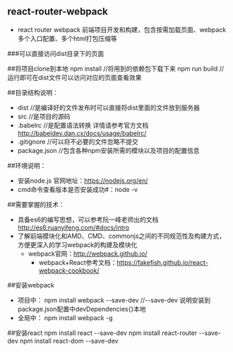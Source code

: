 ## react-router-webpack
* react router webpack 前端项目开发和构建，包含按需加载页面、webpack多个入口配置、多个html打包压缩等

###可以直接访问dist目录下的页面

##将项目clone到本地
      npm install         //将用到的依赖包下载下来
      npm run build       //运行即可在dist文件可以访问对应的页面查看效果

##目录结构说明：
* dist            //是编译好的文件发布时可以直接将dist里面的文件放到服务器
* src             //是项目的源码
* .babelrc        //是配置语法转换 详情请参考官方文档 http://babeldev.dan.cx/docs/usage/babelrc/
* .gitignore             //可以将不必要的文件忽略不提交
* package.json           //包含各种npm安装所需的模块以及项目的配置信息

##环境说明：
* 安装node.js  官网地址：https://nodejs.org/en/
* cmd命令查看版本是否安装成功#：node -v

##需要掌握的技术：
* 具备es6的编写思想，可以参考阮一峰老师出的文档 http://es6.ruanyifeng.com/#docs/intro
* 了解前端模块化和AMD、CMD、commonjs之间的不同规范性及构建方式，方便更深入的学习webpack的构建及模块化
   * webpack官网：http://webpack.github.io/
     * webpack+React参考文档：https://fakefish.github.io/react-webpack-cookbook/

##安装webpack
* 项目中：    npm install webpack --save-dev       //--save-dev 说明安装到package.json配置中devDependencies{}本地
* 全局中：    npm install webpack -g
 
##安装react
      npm install react --save-dev
      npm install react-router --save-dev
      npm install react-dom --save-dev
